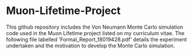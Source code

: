 # Muon-Lifetime-Project

This github repository includes the Von Neumann Monte Carlo simulation code used in the Muon Lifetime project listed on my curriculum vitae. The following file labelled 'Formal_Report_18019428.pdf' details the experiment undertaken and the motivation to develop the Monte Carlo simulation.
